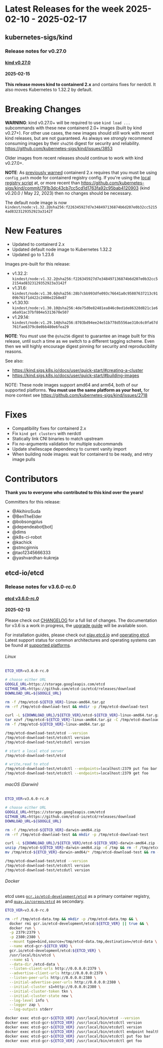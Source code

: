 # Latest Releases for the week 2025-02-10 - 2025-02-17   
## kubernetes-sigs/kind  
### Release notes for v0.27.0  
#### [kind v0.27.0](https://github.com/kubernetes-sigs/kind/releases/tag/v0.27.0)  
#### 2025-02-15  
**This release moves kind to containerd 2.x** and contains fixes for nerdctl. It also moves Kubernetes to 1.32.2 by default.

<h1 id="breaking-changes">Breaking Changes</h1>

**WARNING**: kind v0.27.0+ will be required to use `kind load ...` subcommands with these new containerd 2.0+ images (built by kind v0.27+). For other use cases, the new images should still work with recent kind releases, but are not guaranteed. As always we *strongly* recommend consuming images by their `sha256` digest for security and reliability. https://github.com/kubernetes-sigs/kind/issues/3853

Older images from recent releases should continue to work with kind v0.27.0+. 

**NOTE**: As [previously warned](https://github.com/kubernetes-sigs/kind/releases/tag/v0.20.0) containerd 2.x requires that you must be using `config_path` mode for containerd registry config. If you're using the [local registry script](https://kind.sigs.k8s.io/docs/user/local-registry/) at, or more recent than https://github.com/kubernetes-sigs/kind/commit/791b3dc43cb7cc5cd1d1763fa92c95bab4120903 (kind v0.20.0 / May 22, 2023) then no changes should be necessary.

The default node image is now `kindest/node:v1.32.2@sha256:f226345927d7e348497136874b6d207e0b32cc52154ad8323129352923a3142f`

<h1 id="new-features">New Features</h1>

- Updated to containerd 2.x
- Updated default node image to Kubernetes 1.32.2
- Updated go to 1.23.6

Images pre-built for this release:
- v1.32.2: `kindest/node:v1.32.2@sha256:f226345927d7e348497136874b6d207e0b32cc52154ad8323129352923a3142f`
- v1.31.6: `kindest/node:v1.30.6@sha256:28b7cbb993dfe093c76641a0c95807637213c9109b761f1d422c2400e22b8e87`
- v1.30.10: `kindest/node:v1.30.10@sha256:4de75d0e82481ea846c0ed1de86328d821c1e6a6a91ac37bf804e5313670e507`
- v1.29.14: `kindest/node:v1.29.14@sha256:8703bd94ee24e51b778d5556ae310c6c0fa67d761fae6379c8e0bb480e6fea29`

**NOTE**: You _must_ use the `@sha256` digest to guarantee an image built for this release, until such a time as we switch to a different tagging scheme. Even then we will highly encourage digest pinning for security and reproducibility reasons.

See also: 
- https://kind.sigs.k8s.io/docs/user/quick-start/#creating-a-cluster
- https://kind.sigs.k8s.io/docs/user/quick-start/#building-images

NOTE: These node images support amd64 and arm64, both of our supported platforms. **You must use the same platform as your host,** for more context see https://github.com/kubernetes-sigs/kind/issues/2718

<h1 id="fixes">Fixes</h1>

- Compatibility fixes for containerd 2.x
- Fix `kind get clusters` with nerdctl
- Statically link CNI binaries to match upstream
- Fix no-arguments validation for multiple subcommands
- Update shellescape dependency to current vanity import
- When building node images: wait for containerd to be ready, and retry image pulls


<h1 id="contributors">Contributors</h1>

**Thank you to everyone who contributed to this kind over the years!**

Committers for this release:
- @AkihiroSuda 
- @BenTheElder 
- @bobsongplus 
- @dependeabot[bot]
- @dims
- @k8s-ci-robot 
- @kachick 
- @stmcginnis 
- @tao12345666333 
- @yashvardhan-kukreja   
## etcd-io/etcd  
### Release notes for v3.6.0-rc.0  
#### [etcd v3.6.0-rc.0](https://github.com/etcd-io/etcd/releases/tag/v3.6.0-rc.0)  
#### 2025-02-13  
Please check out [CHANGELOG](https://github.com/etcd-io/etcd/blob/main/CHANGELOG/CHANGELOG-3.6.md) for a full list of changes. The documentation for v3.6 is a work in progress, the [upgrade guide](https://etcd.io/docs/v3.6/upgrades) will be available soon.

For installation guides, please check out [play.etcd.io](http://play.etcd.io) and [operating etcd](https://etcd.io/docs/v3.6/op-guide/). Latest support status for common architectures and operating systems can be found at [supported platforms](https://etcd.io/docs/v3.6/op-guide/supported-platform/).

###### Linux

```sh
ETCD_VER=v3.6.0-rc.0

# choose either URL
GOOGLE_URL=https://storage.googleapis.com/etcd
GITHUB_URL=https://github.com/etcd-io/etcd/releases/download
DOWNLOAD_URL=${GOOGLE_URL}

rm -f /tmp/etcd-${ETCD_VER}-linux-amd64.tar.gz
rm -rf /tmp/etcd-download-test && mkdir -p /tmp/etcd-download-test

curl -L ${DOWNLOAD_URL}/${ETCD_VER}/etcd-${ETCD_VER}-linux-amd64.tar.gz -o /tmp/etcd-${ETCD_VER}-linux-amd64.tar.gz
tar xzvf /tmp/etcd-${ETCD_VER}-linux-amd64.tar.gz -C /tmp/etcd-download-test --strip-components=1
rm -f /tmp/etcd-${ETCD_VER}-linux-amd64.tar.gz

/tmp/etcd-download-test/etcd --version
/tmp/etcd-download-test/etcdctl version
/tmp/etcd-download-test/etcdutl version

# start a local etcd server
/tmp/etcd-download-test/etcd

# write,read to etcd
/tmp/etcd-download-test/etcdctl --endpoints=localhost:2379 put foo bar
/tmp/etcd-download-test/etcdctl --endpoints=localhost:2379 get foo
```

###### macOS (Darwin)

```sh
ETCD_VER=v3.6.0-rc.0

# choose either URL
GOOGLE_URL=https://storage.googleapis.com/etcd
GITHUB_URL=https://github.com/etcd-io/etcd/releases/download
DOWNLOAD_URL=${GOOGLE_URL}

rm -f /tmp/etcd-${ETCD_VER}-darwin-amd64.zip
rm -rf /tmp/etcd-download-test && mkdir -p /tmp/etcd-download-test

curl -L ${DOWNLOAD_URL}/${ETCD_VER}/etcd-${ETCD_VER}-darwin-amd64.zip -o /tmp/etcd-${ETCD_VER}-darwin-amd64.zip
unzip /tmp/etcd-${ETCD_VER}-darwin-amd64.zip -d /tmp && rm -f /tmp/etcd-${ETCD_VER}-darwin-amd64.zip
mv /tmp/etcd-${ETCD_VER}-darwin-amd64/* /tmp/etcd-download-test && rm -rf mv /tmp/etcd-${ETCD_VER}-darwin-amd64

/tmp/etcd-download-test/etcd --version
/tmp/etcd-download-test/etcdctl version
/tmp/etcd-download-test/etcdutl version
```

###### Docker

etcd uses [`gcr.io/etcd-development/etcd`](https://gcr.io/etcd-development/etcd) as a primary container registry, and [`quay.io/coreos/etcd`](https://quay.io/coreos/etcd) as secondary.

```sh
ETCD_VER=v3.6.0-rc.0

rm -rf /tmp/etcd-data.tmp && mkdir -p /tmp/etcd-data.tmp && \
  docker rmi gcr.io/etcd-development/etcd:${ETCD_VER} || true && \
  docker run \
  -p 2379:2379 \
  -p 2380:2380 \
  --mount type=bind,source=/tmp/etcd-data.tmp,destination=/etcd-data \
  --name etcd-gcr-${ETCD_VER} \
  gcr.io/etcd-development/etcd:${ETCD_VER} \
  /usr/local/bin/etcd \
  --name s1 \
  --data-dir /etcd-data \
  --listen-client-urls http://0.0.0.0:2379 \
  --advertise-client-urls http://0.0.0.0:2379 \
  --listen-peer-urls http://0.0.0.0:2380 \
  --initial-advertise-peer-urls http://0.0.0.0:2380 \
  --initial-cluster s1=http://0.0.0.0:2380 \
  --initial-cluster-token tkn \
  --initial-cluster-state new \
  --log-level info \
  --logger zap \
  --log-outputs stderr

docker exec etcd-gcr-${ETCD_VER} /usr/local/bin/etcd --version
docker exec etcd-gcr-${ETCD_VER} /usr/local/bin/etcdctl version
docker exec etcd-gcr-${ETCD_VER} /usr/local/bin/etcdutl version
docker exec etcd-gcr-${ETCD_VER} /usr/local/bin/etcdctl endpoint health
docker exec etcd-gcr-${ETCD_VER} /usr/local/bin/etcdctl put foo bar
docker exec etcd-gcr-${ETCD_VER} /usr/local/bin/etcdctl get foo
```
  
